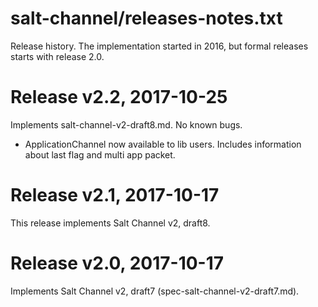 salt-channel/releases-notes.txt
===============================

Release history. The implementation started in 2016, but formal 
releases starts with release 2.0.



Release v2.2, 2017-10-25
========================

Implements salt-channel-v2-draft8.md. No known bugs.

* ApplicationChannel now available to lib users. Includes
  information about last flag and multi app packet.



Release v2.1, 2017-10-17
========================

This release implements Salt Channel v2, draft8.



Release v2.0, 2017-10-17
========================

Implements Salt Channel v2, draft7 (spec-salt-channel-v2-draft7.md).
